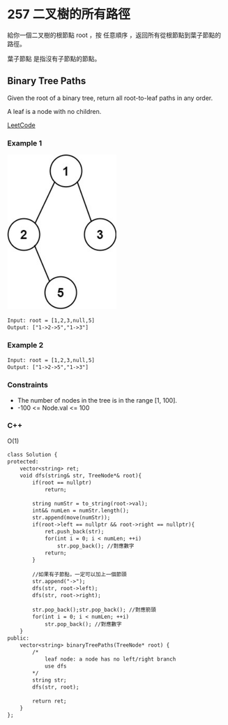 # 257 二叉樹的所有路徑

給你一個二叉樹的根節點 root ，按 任意順序 ，返回所有從根節點到葉子節點的路徑。

葉子節點 是指沒有子節點的節點。

## Binary Tree Paths

Given the root of a binary tree, return all root-to-leaf paths in any order.

A leaf is a node with no children.
 

[LeetCode](https://leetcode.cn/problems/binary-tree-paths/)

### Example 1

<img src="img/257.jpg" width = "250"/>

```
Input: root = [1,2,3,null,5]
Output: ["1->2->5","1->3"]
```

### Example 2

```
Input: root = [1,2,3,null,5]
Output: ["1->2->5","1->3"]
```


### Constraints

* The number of nodes in the tree is in the range [1, 100].
* -100 <= Node.val <= 100
### C++ 

O(1)

```
class Solution {
protected:
    vector<string> ret;
    void dfs(string& str, TreeNode*& root){
        if(root == nullptr)
            return;
        
        string numStr = to_string(root->val);
        int&& numLen = numStr.length();
        str.append(move(numStr));
        if(root->left == nullptr && root->right == nullptr){
            ret.push_back(str);
            for(int i = 0; i < numLen; ++i)
                str.pop_back(); //對應數字
            return;
        }

        //如果有子節點，一定可以加上一個節頭
        str.append("->");
        dfs(str, root->left);
        dfs(str, root->right);

        str.pop_back();str.pop_back(); //對應箭頭
        for(int i = 0; i < numLen; ++i)
            str.pop_back(); //對應數字
    }
public:
    vector<string> binaryTreePaths(TreeNode* root) {
        /*
            leaf node: a node has no left/right branch
            use dfs
        */
        string str;
        dfs(str, root);

        return ret;
    }
};
```